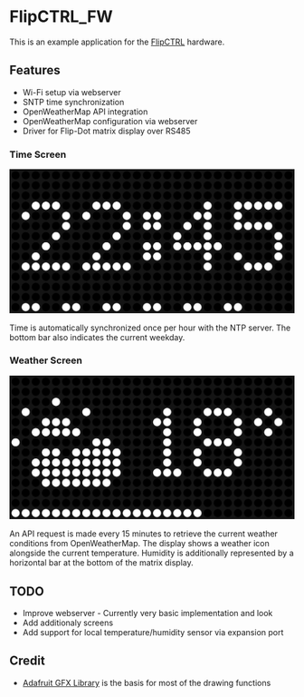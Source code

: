 # FlipCTRL_FW

This is an example application for the [FlipCTRL](https://github.com/TobiasNetzer/FlipCTRL_HW) hardware.

## Features

* Wi-Fi setup via webserver
* SNTP time synchronization
* OpenWeatherMap API integration
* OpenWeatherMap configuration via webserver
* Driver for Flip-Dot matrix display over RS485

### Time Screen
![Image](docs/flipdot_time_app.png)

Time is automatically synchronized once per hour with the NTP server. The bottom bar also indicates the current weekday.

### Weather Screen
![Image](docs/flipdot_weather_app.png)

An API request is made every 15 minutes to retrieve the current weather conditions from OpenWeatherMap. The display shows a weather icon alongside the current temperature. Humidity is additionally represented by a horizontal bar at the bottom of the matrix display.

## TODO

* Improve webserver - Currently very basic implementation and look
* Add additionaly screens
* Add support for local temperature/humidity sensor via expansion port

## Credit

* [Adafruit GFX Library](https://github.com/adafruit/Adafruit-GFX-Library) is the basis for most of the drawing functions